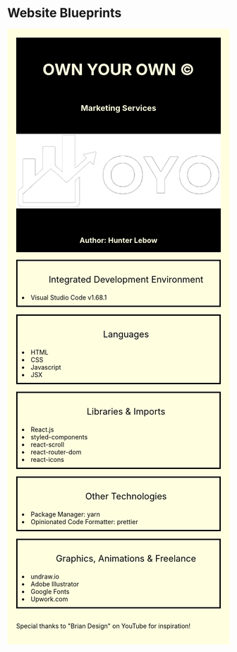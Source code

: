 <h1>Website Blueprints</h1>


<div style="
    color:#000;
    background-color: lightyellow;
    padding: 20px 20px 20px 20px;
">
<div style="
    background-color: #000;
    display:flex;
    flex-direction:column;
">
<h2 style="
    color: lightyellow;
    text-align: center;
    font-size: 36px;
    "><b>OWN YOUR OWN</b> ©</h2>
<h3 style="
    color: lightyellow;
    text-align: center;
    font-size: 18px;
    ">Marketing Services</h3>
<img 
src="public/oyo-logo2.png"
alt=""
style="
    width: 20vh;
    padding-bottom:20px;
    padding-top: 20px;
    margin: 10px auto 20px;
    display: block;
"/>

<h3 style="
    text-align: center;
    color: lightyellow;
">
Author: Hunter Lebow
</h3>

</div>
<br/>
    <div style="
        padding: 10px 10px 10px 10px;border:solid black;
    ">
        <ul style="
            font-size: 20px;
            text-align: center;
        ">
        Integrated Development Environment
        </ul>
            <li>
            Visual Studio Code v1.68.1
            </li>
    </div>

<br/>

<div style="
    padding: 10px 10px 10px 10px;
    border:solid black;
">
    <ul style="
        font-size: 20px;
        text-align: center;
    ">
    Languages
    </ul>
        <li>HTML</li>
        <li>CSS</li>
        <li>Javascript</li>
        <li>JSX</li>
    </div>

<br/>

<div style="
    padding: 10px 10px 10px 10px;
    border:solid black;
">
    <ul style="
        font-size: 20px;
        text-align: center;
    ">
    Libraries & Imports 
    </ul>
        <li>React.js</li>
        <li>styled-components</li>
        <li>react-scroll</li>
        <li>react-router-dom</li>
        <li>react-icons</li>
</div>

<br/>

<div style="
    padding: 10px 10px 10px 10px;
    border:solid black;
">
        <ul style="
            font-size: 20px;
            text-align: center;
        ">
        Other Technologies
        </ul>
            <li>Package Manager: yarn</li>
            <li>Opinionated Code Formatter: prettier</li>
</div>
<br/>

<div style="
    padding: 10px 10px 10px 10px;
    border:solid black;
">
    <ul style="
        font-size:20px;
        text-align: center;
    ">
     Graphics, Animations & Freelance 
    </ul>
        <li>undraw.io</li>
        <li>Adobe Illustrator</li>
        <li>Google Fonts</li>
        <li>Upwork.com</li>
    </div>
    <br/>
    <p>Special thanks to "Brian Design" on YouTube for inspiration!</p>
</div>